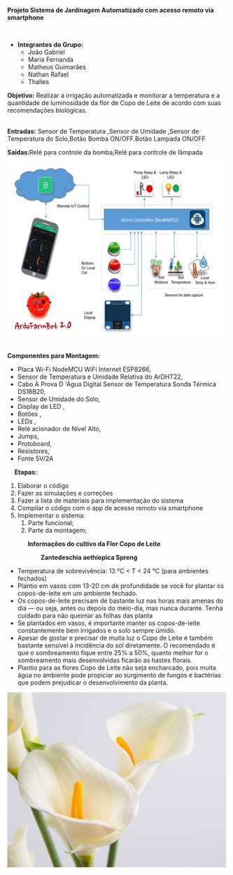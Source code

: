 <p><strong>Projeto Sistema de Jardinagem Automatizado com acesso remoto via smartphone</strong></p>
<p>&nbsp;</p>
<ul>
<li><strong>Integrantes do Grupo:</strong>
<ul>
<li>Jo&atilde;o Gabriel</li>
<li>Maria Fernanda</li>
<li>Matheus Guimar&atilde;es</li>
<li>Nathan Rafael</li>
<li>Thalles</li>
</ul>
</li>
</ul>
<p><strong>Objetivo:</strong>&nbsp;Realizar a irriga&ccedil;&atilde;o automatizada e monitorar a temperatura e a quantidade de luminosidade da flor de Copo de Leite de acordo com suas recomenda&ccedil;&otilde;es biol&oacute;gicas.</p>
<p><br /><strong>Entradas:</strong>&nbsp;Sensor de Temperatura ,Sensor de Umidade ,Sensor de Temperatura do Solo,Bot&atilde;o Bomba ON/OFF.Bot&atilde;o Lampada ON/OFF</p>
<p><strong>Sa&iacute;das:</strong>Rel&eacute; para controle da bomba,Rel&eacute; para controle de l&acirc;mpada</p>
<p><a href="https://github.com/MariaFernandaBorges/Sistema-de-Irriga-o-Automatizado/blob/master/diagrama%20de%20blocos.png" target="_blank" rel="noopener noreferrer"><img src="https://github.com/MariaFernandaBorges/Sistema-de-Irriga-o-Automatizado/raw/master/diagrama%20de%20blocos.png" alt="" width="500" height="400" /></a></p>
<p><br /><strong>Componentes para Montagem:</strong></p>
<ul>
<li>Placa Wi-Fi NodeMCU WiFi Internet ESP8266,</li>
<li>Sensor de Temperatura e Umidade Relativa do ArDHT22,</li>
<li>Cabo &Agrave; Prova D '&Aacute;gua Digital Sensor de Temperatura Sonda T&eacute;rmica DS18B20,</li>
<li>Sensor de Umidade do Solo,</li>
<li>Display de LED ,</li>
<li>Bot&otilde;es ,</li>
<li>LEDs ,</li>
<li>Rel&eacute; acionador de N&iacute;vel Alto,</li>
<li>Jumps,</li>
<li>Protoboard,</li>
<li>Resistores,</li>
<li>Fonte 5V/2A</li>
</ul>
<p><strong>&nbsp; &nbsp; &nbsp;Etapas:</strong></p>
<ol>
<li>Elaborar o c&oacute;digo</li>
<li>Fazer as simula&ccedil;&otilde;es e corre&ccedil;&otilde;es</li>
<li>Fazer a lista de materiais para implementa&ccedil;&atilde;o do sistema</li>
<li>Compilar o c&oacute;digo com o app de acesso remoto via smartphone</li>
<li>Implementar o sistema:
<ol>
<li>Parte funcional;</li>
<li>Parte da montagem;</li>
</ol>
</li>
</ol>
<p><strong>&nbsp; &nbsp; &nbsp; &nbsp; &nbsp; &nbsp; &nbsp; Informa&ccedil;&otilde;es do cultivo da Flor Copo de Leite&nbsp;</strong></p>
<p><strong>&nbsp; &nbsp; &nbsp; &nbsp; &nbsp; &nbsp; &nbsp; &nbsp; &nbsp; &nbsp; &nbsp; &nbsp;Zantedeschia aethiopica Spreng&nbsp;</strong></p>
<ul>
<li>Temperatura de sobreviv&ecirc;ncia: 13 &deg;C &lt; T &lt; 24 &deg;C (para ambientes fechados)</li>
<li>Plantio em vasos com 13-20 cm de profundidade se voc&ecirc; for plantar os copos-de-leite em um ambiente fechado.</li>
<li>Os copos-de-leite precisam de bastante luz nas horas mais amenas do dia &mdash; ou seja, antes ou depois do meio-dia, mas nunca durante. Tenha cuidado para n&atilde;o queimar as folhas das planta</li>
<li>Se plantados em vasos, &eacute; importante manter os copos-de-leite constantemente bem irrigados e o solo sempre &uacute;mido.</li>
<li>Apesar de gostar e precisar de muita luz o Copo de Leite &eacute; tamb&eacute;m bastante sens&iacute;vel &agrave; incid&ecirc;ncia do sol diretamente. O recomendado &eacute; que o sombreamento fique entre 25% a 50%, quanto melhor for o sombreamento mais desenvolvidas ficar&atilde;o as hastes florais.</li>
<li>Plantio para as flores Copo de Leite n&atilde;o seja encharcado, pois muita &aacute;gua no ambiente pode propiciar ao surgimento de fungos e bact&eacute;rias que podem prejudicar o desenvolvimento da planta.</li>
</ul>
<p><a href="https://github.com/MariaFernandaBorges/Sistema-de-Irriga-o-Automatizado/blob/master/copo%20de%20leite.jpg" target="_blank" rel="noopener noreferrer"><img src="https://github.com/MariaFernandaBorges/Sistema-de-Irriga-o-Automatizado/blob/master/copo%20de%20leite.jpg" alt="" width="500" height="400" /></a></p>
